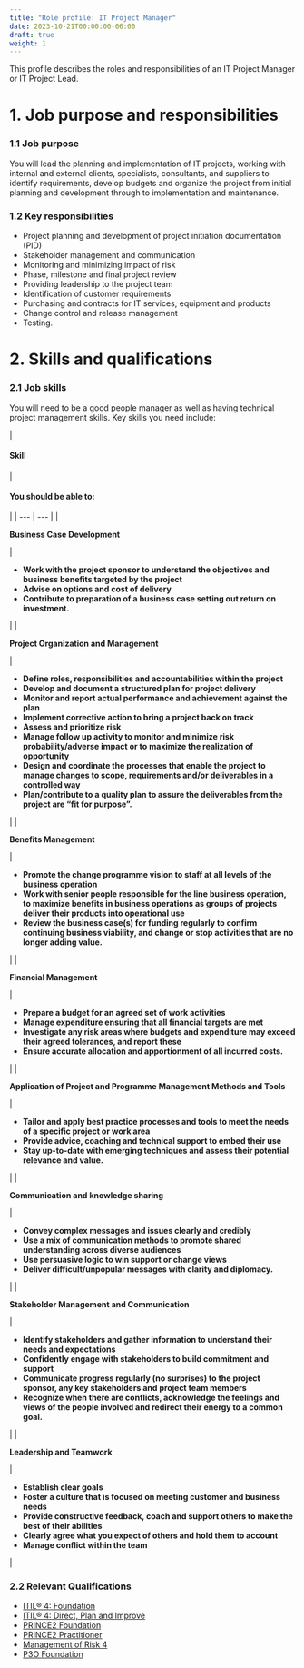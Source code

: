 ```yaml
---
title: "Role profile: IT Project Manager"
date: 2023-10-21T00:00:00-06:00
draft: true
weight: 1
---
```


This profile describes the roles and responsibilities of an IT Project Manager or IT Project Lead.

# 1. Job purpose and responsibilities
### 1.1 Job purpose
You will lead the planning and implementation of IT projects, working with internal and external clients, specialists, consultants, and suppliers to identify requirements, develop budgets and organize the project from initial planning and development through to implementation and maintenance.

### 1.2 Key responsibilities
* Project planning and development of project initiation documentation (PID)
* Stakeholder management and communication
* Monitoring and minimizing impact of risk
* Phase, milestone and final project review
* Providing leadership to the project team
* Identification of customer requirements
* Purchasing and contracts for IT services, equipment and products
* Change control and release management
* Testing.

# 2. Skills and qualifications
### 2.1 Job skills
You will need to be a good people manager as well as having technical project management skills. Key skills you need include:

| 
#### ****Skill****
 | 

#### ****You should be able to:****
 |
| --- | --- |
| 

****Business Case Development****

 | 

* **Work with the project sponsor to understand the objectives and business benefits targeted by the project**
* **Advise on options and cost of delivery**
* **Contribute to preparation of a business case setting out return on investment.**

 |
| 

**Project Organization and Management**

 | 

* **Define roles, responsibilities and accountabilities within the project**
* **Develop and document a structured plan for project delivery**
* **Monitor and report actual performance and achievement against the plan**
* **Implement corrective action to bring a project back on track**
* **Assess and prioritize risk**
* **Manage follow up activity to monitor and minimize risk probability/adverse impact or to maximize the realization of opportunity**
* **Design and coordinate the processes that enable the project to manage changes to scope, requirements and/or deliverables in a controlled way**
* **Plan/contribute to a quality plan to assure the deliverables from the project are “fit for purpose”.**

 |
| 

**Benefits Management**

 | 

* **Promote the change programme vision to staff at all levels of the business operation**
* **Work with senior people responsible for the line business operation, to maximize benefits in business operations as groups of projects deliver their products into operational use**
* **Review the business case(s) for funding regularly to confirm continuing business viability, and change or stop activities that are no longer adding value.**

 |
| 

**Financial Management**

 | 

* **Prepare a budget for an agreed set of work activities**
* **Manage expenditure ensuring that all financial targets are met**
* **Investigate any risk areas where budgets and expenditure may exceed their agreed tolerances, and report these**
* **Ensure accurate allocation and apportionment of all incurred costs.**

 |
| 

**Application of Project and Programme Management Methods and Tools**

 | 

* **Tailor and apply best practice processes and tools to meet the needs of a specific project or work area**
* **Provide advice, coaching and technical support to embed their use**
* **Stay up-to-date with emerging techniques and assess their potential relevance and value.**

 |
| 

**Communication and knowledge sharing**

 | 

* **Convey complex messages and issues clearly and credibly**
* **Use a mix of communication methods to promote shared understanding across diverse audiences**
* **Use persuasive logic to win support or change views**
* **Deliver difficult/unpopular messages with clarity and diplomacy.**

 |
| 

**Stakeholder Management and Communication**

 | 

* **Identify stakeholders and gather information to understand their needs and expectations**
* **Confidently engage with stakeholders to build commitment and support**
* **Communicate progress regularly (no surprises) to the project sponsor, any key stakeholders and project team members**
* **Recognize when there are conflicts, acknowledge the feelings and views of the people involved and redirect their energy to a common goal.**

 |
| 

**Leadership and Teamwork**

 | 

* **Establish clear goals**
* **Foster a culture that is focused on meeting customer and business needs**
* **Provide constructive feedback, coach and support others to make the best of their abilities**
* **Clearly agree what you expect of others and hold them to account**
* **Manage conflict within the team**

 |

### 2.2 Relevant Qualifications
* [ITIL® 4: Foundation](https://www.axelos.com/certifications/itil-service-management/itil-4-foundation)
* [ITIL® 4: Direct, Plan and Improve](https://www.axelos.com/certifications/itil-service-management/managing-professional/direct-plan-and-improve)
* [PRINCE2 Foundation](https://www.axelos.com/certifications/propath/prince2-project-management/prince2-foundation)
* [PRINCE2 Practitioner](https://www.axelos.com/certifications/propath/prince2-project-management)
* [Management of Risk 4](https://www.axelos.com/certifications/propath/mor-risk-management/mor-4-practitioner) 
* [P3O Foundation](https://www.axelos.com/certifications/propath/p3o-project-offices/p3o-foundation)
